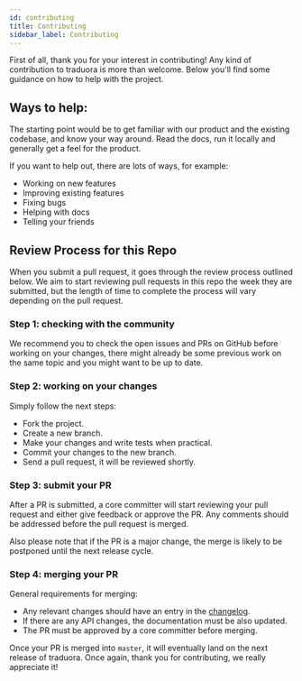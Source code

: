 ```yaml
---
id: contributing
title: Contributing
sidebar_label: Contributing
---
```



First of all, thank you for your interest in contributing! Any kind of contribution to traduora is more than welcome. Below you'll find some guidance on how to help with the project.

## Ways to help:

The starting point would be to get familiar with our product and the existing codebase, and know your way around. Read the docs, run it locally and generally get a feel for the product.

If you want to help out, there are lots of ways, for example:

- Working on new features
- Improving existing features
- Fixing bugs
- Helping with docs
- Telling your friends

## Review Process for this Repo

When you submit a pull request, it goes through the review process outlined below. We aim to start reviewing pull requests in this repo the week they are submitted, but the length of time to complete the process will vary depending on the pull request.

### Step 1: checking with the community

We recommend you to check the open issues and PRs on GitHub before working on your changes, there might already be some previous work on the same topic and you might want to be up to date.

### Step 2: working on your changes

Simply follow the next steps:

- Fork the project.
- Create a new branch.
- Make your changes and write tests when practical.
- Commit your changes to the new branch.
- Send a pull request, it will be reviewed shortly.

### Step 3: submit your PR

After a PR is submitted, a core committer will start reviewing your pull request and either give feedback or approve the PR. Any comments should be addressed before the pull request is merged.

Also please note that if the PR is a major change, the merge is likely to be postponed until the next release cycle.

### Step 4: merging your PR

General requirements for merging:

- Any relevant changes should have an entry in the [changelog](changelog.md).
- If there are any API changes, the documentation must be also updated.
- The PR must be approved by a core committer before merging.

Once your PR is merged into `master`, it will eventually land on the next release of traduora. Once again, thank you for contributing, we really appreciate it!

